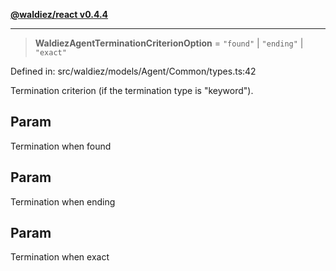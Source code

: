 [**@waldiez/react v0.4.4**](../../README.md)

***

> **WaldiezAgentTerminationCriterionOption** = `"found"` \| `"ending"` \| `"exact"`

Defined in: src/waldiez/models/Agent/Common/types.ts:42

Termination criterion (if the termination type is "keyword").

## Param

Termination when found

## Param

Termination when ending

## Param

Termination when exact
